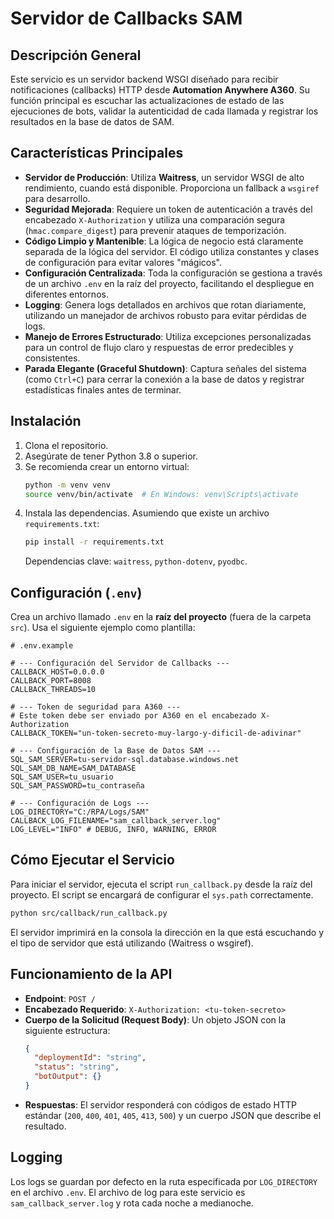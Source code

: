# Servidor de Callbacks SAM

## Descripción General

Este servicio es un servidor backend WSGI diseñado para recibir notificaciones (callbacks) HTTP desde **Automation Anywhere A360**. Su función principal es escuchar las actualizaciones de estado de las ejecuciones de bots, validar la autenticidad de cada llamada y registrar los resultados en la base de datos de SAM.


## Características Principales

* **Servidor de Producción**: Utiliza **Waitress**, un servidor WSGI de alto rendimiento, cuando está disponible. Proporciona un fallback a `wsgiref` para desarrollo.
* **Seguridad Mejorada**: Requiere un token de autenticación a través del encabezado `X-Authorization` y utiliza una comparación segura (`hmac.compare_digest`) para prevenir ataques de temporización.
* **Código Limpio y Mantenible**: La lógica de negocio está claramente separada de la lógica del servidor. El código utiliza constantes y clases de configuración para evitar valores "mágicos".
* **Configuración Centralizada**: Toda la configuración se gestiona a través de un archivo `.env` en la raíz del proyecto, facilitando el despliegue en diferentes entornos.
* **Logging**: Genera logs detallados en archivos que rotan diariamente, utilizando un manejador de archivos robusto para evitar pérdidas de logs.
* **Manejo de Errores Estructurado**: Utiliza excepciones personalizadas para un control de flujo claro y respuestas de error predecibles y consistentes.
* **Parada Elegante (Graceful Shutdown)**: Captura señales del sistema (como `Ctrl+C`) para cerrar la conexión a la base de datos y registrar estadísticas finales antes de terminar.

## Instalación

1.  Clona el repositorio.
2.  Asegúrate de tener Python 3.8 o superior.
3.  Se recomienda crear un entorno virtual:
    ```bash
    python -m venv venv
    source venv/bin/activate  # En Windows: venv\Scripts\activate
    ```
4.  Instala las dependencias. Asumiendo que existe un archivo `requirements.txt`:
    ```bash
    pip install -r requirements.txt
    ```
    Dependencias clave: `waitress`, `python-dotenv`, `pyodbc`.

## Configuración (`.env`)

Crea un archivo llamado `.env` en la **raíz del proyecto** (fuera de la carpeta `src`). Usa el siguiente ejemplo como plantilla:

```dotenv
# .env.example

# --- Configuración del Servidor de Callbacks ---
CALLBACK_HOST=0.0.0.0
CALLBACK_PORT=8008
CALLBACK_THREADS=10

# --- Token de seguridad para A360 ---
# Este token debe ser enviado por A360 en el encabezado X-Authorization
CALLBACK_TOKEN="un-token-secreto-muy-largo-y-dificil-de-adivinar"

# --- Configuración de la Base de Datos SAM ---
SQL_SAM_SERVER=tu-servidor-sql.database.windows.net
SQL_SAM_DB_NAME=SAM_DATABASE
SQL_SAM_USER=tu_usuario
SQL_SAM_PASSWORD=tu_contraseña

# --- Configuración de Logs ---
LOG_DIRECTORY="C:/RPA/Logs/SAM"
CALLBACK_LOG_FILENAME="sam_callback_server.log"
LOG_LEVEL="INFO" # DEBUG, INFO, WARNING, ERROR
```

## Cómo Ejecutar el Servicio

Para iniciar el servidor, ejecuta el script `run_callback.py` desde la raíz del proyecto. El script se encargará de configurar el `sys.path` correctamente.

```bash
python src/callback/run_callback.py
```

El servidor imprimirá en la consola la dirección en la que está escuchando y el tipo de servidor que está utilizando (Waitress o wsgiref).

## Funcionamiento de la API

* **Endpoint**: `POST /`
* **Encabezado Requerido**: `X-Authorization: <tu-token-secreto>`
* **Cuerpo de la Solicitud (Request Body)**: Un objeto JSON con la siguiente estructura:
    ```json
    {
      "deploymentId": "string",
      "status": "string",
      "botOutput": {}
    }
    ```
* **Respuestas**: El servidor responderá con códigos de estado HTTP estándar (`200`, `400`, `401`, `405`, `413`, `500`) y un cuerpo JSON que describe el resultado.

## Logging

Los logs se guardan por defecto en la ruta especificada por `LOG_DIRECTORY` en el archivo `.env`. El archivo de log para este servicio es `sam_callback_server.log` y rota cada noche a medianoche.